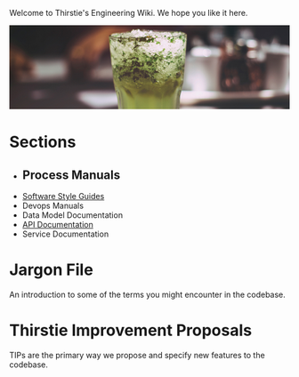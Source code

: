 <!-- TITLE: Thirstie Engineering Wiki -->
<!-- SUBTITLE: This is where the bug ideas happen -->

Welcome to Thirstie's Engineering Wiki. We hope you like it here.

![Mojito](/uploads/media/mojito.jpg "Mojito")
# Sections
- ## Process Manuals
- [Software Style Guides](style-guides)
- Devops Manuals
- Data Model Documentation
- [API Documentation](https://developers.thirstie.com/)
- Service Documentation

# Jargon File
An introduction to some of the terms you might encounter in the codebase.

# Thirstie Improvement Proposals
TIPs are the primary way we propose and specify new features to the codebase.